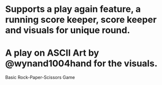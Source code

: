 # Supports a play again feature, a running score keeper, score keeper and visuals for unique round.
# A play on ASCII Art by @wynand1004hand for the visuals.
Basic Rock-Paper-Scissors Game
